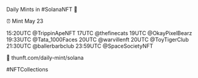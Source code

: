 Daily Mints in #SolanaNFT 🚀

⏰ Mint May 23

15:20UTC @TrippinApeNFT
17UTC @thefinecats
19UTC @OkayPixelBearz
19:33UTC @Tata_1000Faces
20UTC @warvillenft
20UTC @ToyTigerClub
21:30UTC @ballerbarbclub
23:59UTC @SpaceSocietyNFT

🔗 thunft.com/daily-mint/solana

#NFTCollections